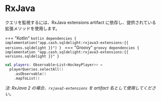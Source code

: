 # RxJava

クエリを監視するには、RxJava extensions artifact に依存し、提供されている拡張メソッドを使用します。

=== "Kotlin"
    ```kotlin
    dependencies {
      implementation("app.cash.sqldelight:rxjava3-extensions:{{ versions.sqldelight }}")
    }
    ```
=== "Groovy"
    ```groovy
    dependencies {
      implementation "app.cash.sqldelight:rxjava3-extensions:{{ versions.sqldelight }}"
    }
    ```

```kotlin
val players: Observable<List<HockeyPlayer>> = 
  playerQueries.selectAll()
    .asObservable()
    .mapToList()
```

_注: RxJava 2 の場合、`rxjava2-extensions` を artifact 名として使用してください。_